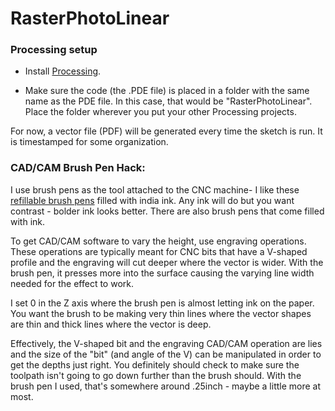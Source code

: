 # RasterPhotoLinear

### Processing setup
* Install [Processing](https://processing.org/download). 

* Make sure the code (the .PDE file) is placed in a folder with the same name as the PDE file. In this case, that would be "RasterPhotoLinear". Place the folder wherever you put your other Processing projects.

For now, a vector file (PDF) will be generated every time the sketch is run. It is timestamped for some organization.

### CAD/CAM Brush Pen Hack:
I use brush pens as the tool attached to the CNC machine- I like these [refillable brush pens](https://www.joann.com/arteza-refillable-water-brush-pens-assorted-tips-4pk/18758813.html) filled with india ink. Any ink will do but you want contrast - bolder ink looks better. There are also brush pens that come filled with ink.

To get CAD/CAM software to vary the height, use engraving operations. These operations are typically meant for CNC bits that have a V-shaped profile and the engraving will cut deeper where the vector is wider.  With the brush pen, it presses more into the surface causing the varying line width needed for the effect to work.

I set 0 in the Z axis where the brush pen is almost letting ink on the paper. You want the brush to be making very thin lines where the vector shapes are thin and thick lines where the vector is deep.

Effectively, the V-shaped bit and the engraving CAD/CAM operation are lies and the size of the "bit" (and angle of the V) can be manipulated in order to get the depths just right. You definitely should check to make sure the toolpath isn't going to go down further than the brush should. With the brush pen I used, that's somewhere around .25inch - maybe a little more at most.  
